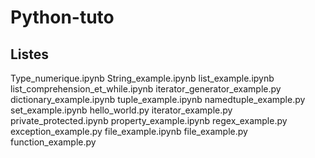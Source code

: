 # Python-tuto
## Listes
Type_numerique.ipynb
String_example.ipynb
list_example.ipynb
list_comprehension_et_while.ipynb
iterator_generator_example.py
dictionary_example.ipynb
tuple_example.ipynb
namedtuple_example.py
set_example.ipynb
hello_world.py
iterator_example.py
private_protected.ipynb
property_example.ipynb
regex_example.py
exception_example.py
file_example.ipynb
file_example.py
function_example.py

